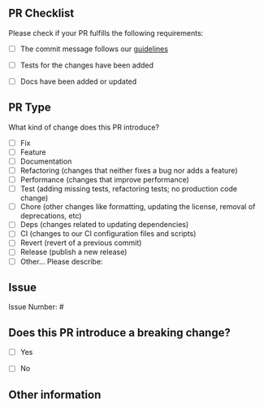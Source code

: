 ## PR Checklist
Please check if your PR fulfills the following requirements:

- [ ] The commit message follows our [guidelines](https://github.com/SchweizerischeBundesbahnen/scion-microfrontend-platform/blob/master/CONTRIBUTING.md)
- [ ] Tests for the changes have been added
- [ ] Docs have been added or updated


## PR Type
What kind of change does this PR introduce?

<!-- Please check the one that applies to this PR using "x". -->

- [ ] Fix
- [ ] Feature
- [ ] Documentation
- [ ] Refactoring (changes that neither fixes a bug nor adds a feature)
- [ ] Performance (changes that improve performance)
- [ ] Test (adding missing tests, refactoring tests; no production code change)
- [ ] Chore (other changes like formatting, updating the license, removal of deprecations, etc)
- [ ] Deps (changes related to updating dependencies)
- [ ] CI (changes to our CI configuration files and scripts)
- [ ] Revert (revert of a previous commit)
- [ ] Release (publish a new release)
- [ ] Other... Please describe:

## Issue

Issue Number: #

## Does this PR introduce a breaking change?

- [ ] Yes
- [ ] No


<!-- If this PR contains a breaking change, please describe the impact and migration path for existing applications below. -->


## Other information
